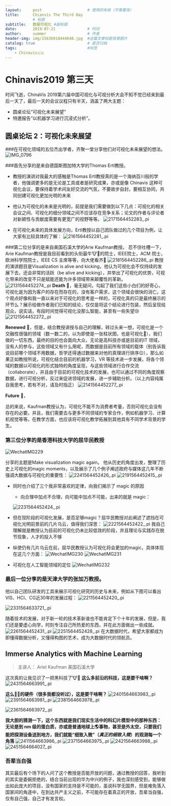 ```yaml
---
layout:     post   				    # 使用的布局（不需要改）
title:      Chianvis The Third Day
			# 标题 
subtitle:   数据可视化 #副标题
date:       2019-07-21				# 时间
author:     summer					# 作者
header-img: img/15636918444648.jpg 	#这篇文章标题背景图片
catalog: true 						# 是否归档
tags:								#标签
    - Chinavis🇨🇳
---
```


# Chinavis2019 第三天
时间飞逝，ChinaVis 2019第六届中国可视化与可视分析大会不知不觉已经来到最后一天了，最后一天的会议议程只有半天，涵盖了两大主题：
- 圆桌论坛“可视化未来展望”
- 特邀报告“以机器学习进行沉浸式分析”。

## 圆桌论坛 2：可视化未来展望
###在可视化领域的五位杰出学者，齐聚一堂分享他们对可视化未来展望的想法。
![IMG_0796](/img/blog_img/IMG_0796.jpg)

###首先分享的是来自德国斯图加特大学的Thomas Ertl教授。
- 教授的演讲对我最大的感触是Thomas Ertl教授真的是一个海纳百川般的学者，他强调更多的是无论是工具或者是研究成果，亦或是像 Chinavis 这种可视化会议，要保持着学术间友好交流的气氛，不要故步自封，要相互协同，共同创建可视化更加光明的未来
- 他认为可视化的未来是光明的，前提是我们需要做到以下几点：可视化的相关会议之间、可视化的细分领域之间不应该存在竞争关系；论文的作者与评论者对新颖性与贡献度需要有更宽广的视野等等。
![2171564452283_.pi](/img/blog_img/2171564452283_.pic.jpg)

- 在可视化未来的具体发展方向，Ertl教授以自己团队做过的几个项目为例，让大家有比较具体的了解：
![2161564452281_.pi](/img/blog_img/2161564452281_.pic.jpg)

###第二位分享的是来自美国石溪大学的Arie Kaufman教授。
忍不住吐槽一下，Arie Kaufman教授是我目前看到的头衔最牛🐮🍺的院士，IEEE院士，ACM 院士，欧洲科学院院士，IEEE CS 主席等等，向大佬看齐🥳
![2181564452286_.pi](/img/blog_img/2181564452286_.pic.jpg)
教授的演讲题目是Visualization is alive and kicking，他认为可视化会不仅持续的发展下去，还会非常的活跃（be alive and kicking），并举出了可视化的优势，可视化带来的改变不只是赋能还能为许多领域带来颠覆性的革新。
![2131564452274_.pi](/img/blog_img/2131564452274_.pic.jpg)
**Death** 🧐，毫无疑问，勾起了我们这些小白们的好奇心，可视化是为因为客户的存在而存在的，没有客户需求，这个领域会很快的消亡。这个观点好像和我一直以来对于可视化的思考是一样的，可视化真的只是最终展示的环节么？展示给做作者我们已知的结论，仅仅是将这个结论进行包装，然后呈现给观众，说实话，有段时间觉得可视化没那么智能，甚至有一些失望😢
![2121564452272_.pi](/img/blog_img/2121564452272_.pic.jpg)

**Renewed** 🥳，但是，结合教授讲授与自己的理解，转过头来一想，可视化是一个交融性很强的领域（数一数二的，以为即使是一张柱状图，也是可视化🤟），我们做的一切东西，最终的目的也会面向大众，无论是高科技亦或是目前的IT 领域，没有人的参与，这些领域又有什么用呢，而数据是目前所有领域的载体（别告诉我说目前哪个领域不用数据，哲学还得通过数据来对他的真理进行排序😉），那么如果正如教授所说，可视化结合目前的机器学习，VR 等技术进一步发展，将各个领域的数据以可视化的形式独特的角度呈现，与这些领域进行合作交流（collaborate），并且由于目前的可视化技术的发展，也可以通过不同的角度观察数据，进行可视分析，反过来促进领域的发展，进一步辅助分析。（以上内容纯属自我思考，若有不对，请及时指正）
![2141564452277_.pi](/img/blog_img/2141564452277_.pic.jpg)

**Future** 🤩，

总的来说，Kaufman教授认为，可视化不能不为消费者考量，否则可视化会没有存在的必要。并且，我们需要去与更多不同领域的专家合作，例如机器学习、计算机视觉等等。在教学方面，也应该将可视化教学拓展到其他具有不同学术背景的学生。

### 第三位分享的是香港科技大学的屈华民教授
![WechatIMG229](/img/blog_img/WechatIMG229.jpeg)

分享的主题是Make visualization magic again。
他从历史的角度出发，整理了历史上可视化的magic moments，以及展示了几个例子阐述政府与媒体这几年不断强调大数据与可视化的重要性：
![2241564452426_.pi](/img/blog_img/2241564452426_.pic.jpg)
![2191564452415_.pi](/img/blog_img/2191564452415_.pic.jpg)
- 同时也介绍了三个我非常喜欢的定律，向我们揭示了 magic 的原因
    - 向合理中加点不合理，向可能中加点不可能，出来的就是 magic：
    
    ![2231564452424_.pi](/img/blog_img/2231564452424_.pic.jpg)

- 但在现阶段的可视化发展，是否足够magic？屈华民教授对此阐述了遮挡在可视化光明前景前的几片乌云，值得我们深思：
![2221564452422_.pi](/img/blog_img/2221564452422_.pic.jpg)
我自己理解就是教授认为目前的可视化仍未比较低效的阶段，并且理论与实践存在脱节现象，人才的投入不够

- 纵使仍有几片乌云在前，屈华民教授认为可视化将会更加的magic，具体体现在这几个方面：
 ![WechatIMG230](/img/blog_img/WechatIMG230.jpeg)
![WechatIMG231](/img/blog_img/WechatIMG231.jpeg)

- 可视化在人工智能领域的定位
![WechatIMG232](/img/blog_img/WechatIMG232.jpeg)

### 最后一位分享的是天津大学的张加万教授。
他以自己团队研发的工具来展示可视化研究的历史与未来，例如从下图可以看出VIS、HCI、CG近30年的发展过程：
![2211564452420_.pi](/img/blog_img/2211564452420_.pic.jpg)

![2331564633721_.pi](/img/blog_img/2331564633721_.pic.jpg)

随着技术的发展，对于新一轮的技术革新谁也不能肯定下个十年的发展，但是，我们还是要虚心向学，时刻专注自己所热爱的东西，并在此方面做出一些成就。
![2261564452431_.pi](/img/blog_img/2261564452431_.pic.jpg)
![2251564452428_.pi](/img/blog_img/2251564452428_.pic.jpg)
在大数据时代，希望大家都成为即懂得数据分析，又懂得构图的艺术，成为大数据时代的领航员。

## Immerse Analytics with Machine Learning
> 主讲人： Ariel Kaufman 美国石溪大学

这次真的让我见识了一把黑科技了🐮🍺
**这么多前沿的科技，这是要干啥啊？**
![2431564663991_.pi](/img/blog_img/2431564663991_.pic.jpg)

**这么🐂🍺的硬件（很多我都没听过），这是要干啥啊？**
![2401564663983_.pi](/img/blog_img/2401564663983_.pic.jpg)
![2391564663981_.pi](/img/blog_img/2391564663981_.pic.jpg)
![2381564663978_.pi](/img/blog_img/2381564663978_.pic.jpg)

![2361564663972_.pi](/img/blog_img/2361564663972_.pic.jpg)

**我大胆的猜测一下，这个东西就是我们现实生活中的科幻片模型中的那种东西：
无论是到 nm 级的蛋白质，亦或是普通地球上🌎事物，甚至是外太空，只要我们能把探测设备送到地方，我们就能“细致入微”（*真正的细致入微*）的观测每一个角落**
![2411564663986_.pi](/img/blog_img/2411564663986_.pic.jpg)
![2371564663975_.pi](/img/blog_img/2371564663975_.pic.jpg)
![2421564663988_.pi](/img/blog_img/2421564663988_.pic.jpg)
![2451564664027_.pi](/img/blog_img/2451564664027_.pic.jpg)
### 吾辈当自强
其实最后有个场下的人问了这个教授是否能开放的问题，通过教授的回答，我听到的其实是委婉拒绝的，结合当前出现的华为中兴的例子，我也深刻感受到，能够做出如此庞大的项目，没有国家的支持是不可能的，虽说科学无国界，但是难免落入国家间的角逐中，在到达共产主义之前，不可能存在着真正的开放，吾辈当自强，仅有自己强，自己才有发言权。